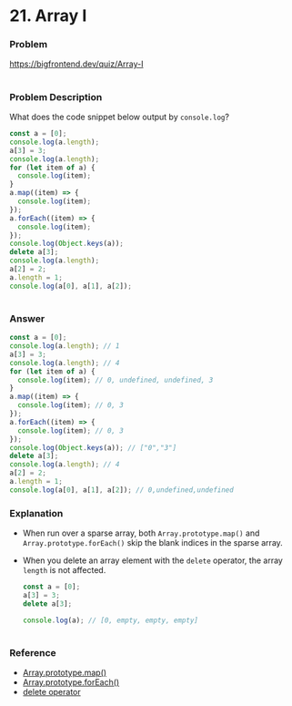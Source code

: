# 21. Array I

### Problem

https://bigfrontend.dev/quiz/Array-I

#

### Problem Description

What does the code snippet below output by `console.log`?

```js
const a = [0];
console.log(a.length);
a[3] = 3;
console.log(a.length);
for (let item of a) {
  console.log(item);
}
a.map((item) => {
  console.log(item);
});
a.forEach((item) => {
  console.log(item);
});
console.log(Object.keys(a));
delete a[3];
console.log(a.length);
a[2] = 2;
a.length = 1;
console.log(a[0], a[1], a[2]);
```

#

### Answer

```js
const a = [0];
console.log(a.length); // 1
a[3] = 3;
console.log(a.length); // 4
for (let item of a) {
  console.log(item); // 0, undefined, undefined, 3
}
a.map((item) => {
  console.log(item); // 0, 3
});
a.forEach((item) => {
  console.log(item); // 0, 3
});
console.log(Object.keys(a)); // ["0","3"]
delete a[3];
console.log(a.length); // 4
a[2] = 2;
a.length = 1;
console.log(a[0], a[1], a[2]); // 0,undefined,undefined
```

### Explanation

- When run over a sparse array, both `Array.prototype.map()` and `Array.prototype.forEach()` skip the blank indices in the sparse array.

- When you delete an array element with the `delete` operator, the array `length` is not affected.

  ```js
  const a = [0];
  a[3] = 3;
  delete a[3];

  console.log(a); // [0, empty, empty, empty]
  ```

#

### Reference

- [Array.prototype.map()](https://developer.mozilla.org/en-US/docs/Web/JavaScript/Reference/Global_Objects/Array/map#parameters_in_detail)
- [Array.prototype.forEach()](https://developer.mozilla.org/en-US/docs/Web/JavaScript/Reference/Global_Objects/Array/forEach#no_operation_for_uninitialized_values_sparse_arrays)
- [delete operator](https://developer.mozilla.org/en-US/docs/Web/JavaScript/Reference/Operators/delete#deleting_array_elements)
